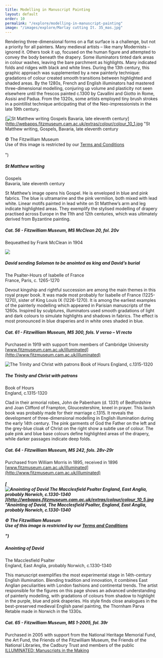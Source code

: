 ```yaml
---
title: Modelling in Manuscript Painting
layout: default
order: 10
permalink: "/explore/modelling-in-manuscript-painting"
image: "/images/explore/Marlay cutting It. 35_mas.jpg"
---
```


Rendering three-dimensional forms on a flat surface is a challenge, but not a priority for all painters. Many medieval artists – like many Modernists – ignored it. Others took it up, focused on the human figure and attempted to convey the body beneath the drapery. Some illuminators tinted dark areas in colour washes, leaving the bare parchment as highlights. Many indicated folds and ridges with black and white lines. During the 13th century, this graphic approach was supplemented by a new painterly technique: gradations of colour created smooth transitions between highlighted and shaded areas. By the 1280s, French and English illuminators had mastered three-dimensional modelling, conjuring up volume and plasticity not seen elsewhere until the frescos painted c.1300 by Cavallini and Giotto in Rome, Assisi and Padua. From the 1320s, some artists employed tiny brush strokes in a pointillist technique anticipating that of the Neo-impressionists in the late 19th century. 

[![St Matthew writing Gospels Bavaria, late eleventh century](https://fitzmuseum.cam.ac.uk/sites/default/files/colour_10_1.jpg)](http://webapps.fitzmuseum.cam.ac.uk/extras/colour/colour_10_1.jpg "St Matthew writing, Gospels, Bavaria, late eleventh century<br/><br/>&copy; The Fitzwilliam Museum<br/>Use of this image is restricted by our <a href="http://www.fitzmuseum.cam.ac.uk/aboutus/imagelibrary/termsandcondition">Terms and Conditions</a><br/><br/>")

##### St Matthew writing  
Gospels  
Bavaria, late eleventh century

St Matthew’s image opens his Gospel. He is enveloped in blue and pink fabrics. The blue is ultramarine and the pink vermilion, both mixed with lead white. Linear motifs painted in lead white on St Matthew’s arm and leg indicate highlighted areas. They exemplify the stylised modelling of drapery practised across Europe in the 11th and 12th centuries, which was ultimately derived from Byzantine painting. 

##### Cat. 56 - Fitzwilliam Museum, MS McClean 20, fol. 20v  
Bequeathed by Frank McClean in 1904

![](https://fitzmuseum.cam.ac.uk/sites/default/files/ms%20300_fvv-vir_compositeresized.jpg)

##### David sending Solomon to be anointed as king and David’s burial  
The Psalter-Hours of Isabelle of France  
France, Paris, c. 1265-1270 

Devout kingship and rightful succession are among the main themes in this royal prayer book. It was made most probably for Isabelle of France (1225-1270), sister of King Louis IX (1226-1270). It is among the earliest examples of the painterly modelling which appeared in Parisian manuscripts of the 1260s. Inspired by sculptures, illuminators used smooth gradations of light and dark colours to simulate highlights and shadows in fabrics. The effect is most pronounced in blue draperies and in white ones shaded in blue.

##### Cat. 61 - Fitzwilliam Museum, MS 300, fols. V verso – VI recto  
Purchased in 1919 with support from members of Cambridge University  
[www.fitzmuseum.cam.ac.uk/illuminated](http://www.fitzmuseum.cam.ac.uk/illuminated)

![The Trinity and Christ with patrons Book of Hours England, c.1315-1320](https://fitzmuseum.cam.ac.uk/sites/default/files/MS242openingforgalleryresized.jpg)

##### The Trinity and Christ with patrons  
Book of Hours  
England, c.1315-1320

Clad in their armorial robes, John de Pabenham (d. 1331) of Bedfordshire and Joan Clifford of Frampton, Gloucestershire, kneel in prayer. This lavish book was probably made for their marriage c.1315. It reveals the development of three-dimensional modelling in English illumination during the early 14th century. The pink garments of God the Father on the left and the grey-blue cloak of Christ on the right show a subtle use of colour. The pale pink and blue base colours define highlighted areas of the drapery, while darker passages indicate deep folds.

##### Cat. 64 - Fitzwilliam Museum, MS 242, fols. 28v-29r  
Purchased from William Morris in 1895, received in 1896  
[www.fitzmuseum.cam.ac.uk/illuminated](http://www.fitzmuseum.cam.ac.uk/illuminated)

##### [![Anointing of David The Macclesfield Psalter England, East Anglia, probably Norwich, c.1330-1340](https://fitzmuseum.cam.ac.uk/sites/default/files/colour_10_6.jpg)](http://webapps.fitzmuseum.cam.ac.uk/extras/colour/colour_10_5.jpg "Anointing of David, The Macclesfield Psalter, England, East Anglia, probably Norwich, c.1330-1340<br/><br/>&copy; The Fitzwilliam Museum<br/>Use of this image is restricted by our <a href="http://www.fitzmuseum.cam.ac.uk/aboutus/imagelibrary/termsandcondition">Terms and Conditions</a><br/><br/>")

##### Anointing of David  
The Macclesfield Psalter  
England, East Anglia, probably Norwich, c.1330-1340

This manuscript exemplifies the most experimental stage in 14th-century English illumination. Blending tradition and innovation, it combines East Anglian peculiarities with London fashions and continental trends. The artist responsible for the figures on this page shows an advanced understanding of painterly modelling, with gradations of colours from shadow to highlight in the purple, blue and pink draperies. His style finds close analogues in the best-preserved medieval English panel painting, the Thornham Parva Retable made in Norwich in the 1330s.

##### Cat. 65 - Fitzwilliam Museum, MS 1-2005, fol. 39r  
Purchased in 2005 with support from the National Heritage Memorial Fund, the Art Fund, the Friends of the Fitzwilliam Museum, the Friends of the National Libraries, the Cadbury Trust and members of the public  
[ILLUMINATED: Manuscripts in the Making](http://www.fitzmuseum.cam.ac.uk/illuminated/manuscript/discover/the-macclesfield-psalter)
